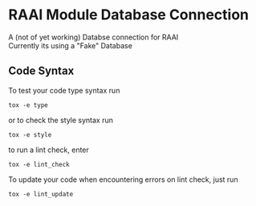 # RAAI Module Database Connection
A (not of yet working) Databse connection for RAAI <br>
Currently its using a "Fake" Database


## Code Syntax
To test your code type syntax run

```
tox -e type
```

or to check the style syntax run
```
tox -e style
```

to run a lint check, enter
```
tox -e lint_check
```

To update your code when encountering errors on lint check, just run
```
tox -e lint_update
```
